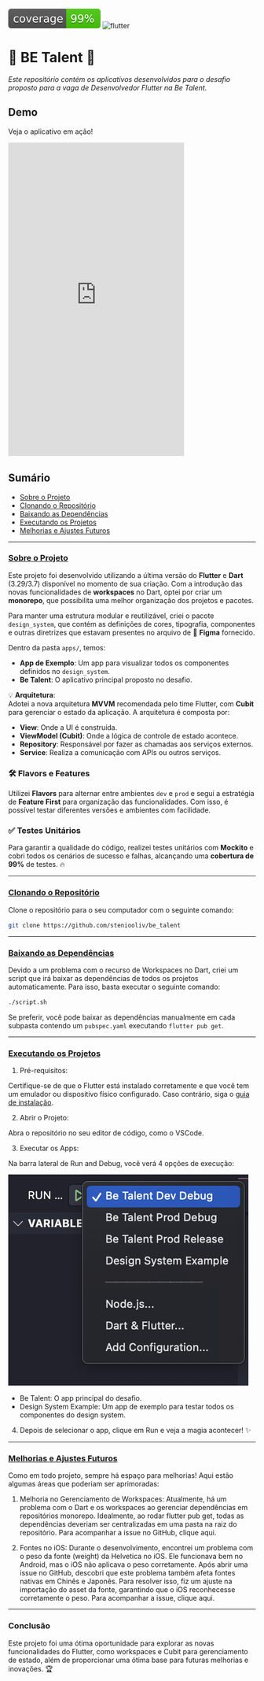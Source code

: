 ![coverage](apps/be_talent/coverage/coverage_badge.svg)
![flutter](https://img.shields.io/badge/flutter-3.29-blue)

# 🌟 **BE Talent** 🌟

*Este repositório contém os aplicativos desenvolvidos para o desafio proposto para a vaga de Desenvolvedor Flutter na Be Talent.*

## Demo

Veja o aplicativo em ação!

<iframe width="358" height="637" src="https://www.youtube.com/embed/ymq2MQI2m4A" title="" frameborder="0" referrerpolicy="strict-origin-when-cross-origin" allowfullscreen></iframe>

## Sumário

- [Sobre o Projeto](#sobre-o-projeto)
- [Clonando o Repositório](#clonando-o-repositório)
- [Baixando as Dependências](#baixando-as-dependências)
- [Executando os Projetos](#executando-os-projetos)
- [Melhorias e Ajustes Futuros](#melhorias-e-ajustes-futuros)

---

### [Sobre o Projeto](#sobre-o-projeto) 

Este projeto foi desenvolvido utilizando a última versão do **Flutter** e **Dart** (3.29/3.7) disponível no momento de sua criação. Com a introdução das novas funcionalidades de **workspaces** no Dart, optei por criar um **monorepo**, que possibilita uma melhor organização dos projetos e pacotes.

Para manter uma estrutura modular e reutilizável, criei o pacote `design_system`, que contém as definições de cores, tipografia, componentes e outras diretrizes que estavam presentes no arquivo de 🌈 **Figma** fornecido. 

Dentro da pasta `apps/`, temos:

- **App de Exemplo**: Um app para visualizar todos os componentes definidos no `design_system`.
- **Be Talent**: O aplicativo principal proposto no desafio.

💡 **Arquitetura**:  
Adotei a nova arquitetura **MVVM** recomendada pelo time Flutter, com **Cubit** para gerenciar o estado da aplicação. A arquitetura é composta por:

- **View**: Onde a UI é construída.
- **ViewModel (Cubit)**: Onde a lógica de controle de estado acontece.
- **Repository**: Responsável por fazer as chamadas aos serviços externos.
- **Service**: Realiza a comunicação com APIs ou outros serviços.

### 🛠️ **Flavors e Features**  
Utilizei **Flavors** para alternar entre ambientes `dev` e `prod` e segui a estratégia de **Feature First** para organização das funcionalidades. Com isso, é possível testar diferentes versões e ambientes com facilidade.

### ✅ **Testes Unitários**  
Para garantir a qualidade do código, realizei testes unitários com **Mockito** e cobri todos os cenários de sucesso e falhas, alcançando uma **cobertura de 99%** de testes. 🔥

---


### [Clonando o Repositório](#clonando-o-repositório)

Clone o repositório para o seu computador com o seguinte comando:

```bash
git clone https://github.com/steniooliv/be_talent
```
---

### [Baixando as Dependências](#baixando-as-dependências)

Devido a um problema com o recurso de Workspaces no Dart, criei um script que irá baixar as dependências de todos os projetos automaticamente. Para isso, basta executar o seguinte comando:

```bash
./script.sh
```
Se preferir, você pode baixar as dependências manualmente em cada subpasta contendo um `pubspec.yaml` executando `flutter pub get`.

---

### [Executando os Projetos](#executando-os-projetos)

1. Pré-requisitos:

Certifique-se de que o Flutter está instalado corretamente e que você tem um emulador ou dispositivo físico configurado. Caso contrário, siga o [guia de instalação]('https://docs.flutter.dev/get-started/install').

2. Abrir o Projeto:

Abra o repositório no seu editor de código, como o VSCode.

3. Executar os Apps:

Na barra lateral de Run and Debug, você verá 4 opções de execução:

![Run and Debug](.github/uploads/image.png)

  - Be Talent: O app principal do desafio.
  - Design System Example: Um app de exemplo para testar todos os componentes do design system.

4. Depois de selecionar o app, clique em Run e veja a magia acontecer! ✨

---

### [Melhorias e Ajustes Futuros](#melhorias-e-ajustes-futuros)

Como em todo projeto, sempre há espaço para melhorias! Aqui estão algumas áreas que poderiam ser aprimoradas:

1. Melhoria no Gerenciamento de Workspaces:
Atualmente, há um problema com o Dart e os workspaces ao gerenciar dependências em repositórios monorepo. Idealmente, ao rodar flutter pub get, todas as dependências deveriam ser centralizadas em uma pasta na raiz do repositório. Para acompanhar a issue no GitHub, clique aqui.

2. Fontes no iOS:
Durante o desenvolvimento, encontrei um problema com o peso da fonte (weight) da Helvetica no iOS. Ele funcionava bem no Android, mas o iOS não aplicava o peso corretamente. Após abrir uma issue no GitHub, descobri que este problema também afeta fontes nativas em Chinês e Japonês. Para resolver isso, fiz um ajuste na importação do asset da fonte, garantindo que o iOS reconhecesse corretamente o peso. Para acompanhar a issue, clique aqui.

---

### Conclusão

Este projeto foi uma ótima oportunidade para explorar as novas funcionalidades do Flutter, como workspaces e Cubit para gerenciamento de estado, além de proporcionar uma ótima base para futuras melhorias e inovações. 🏆